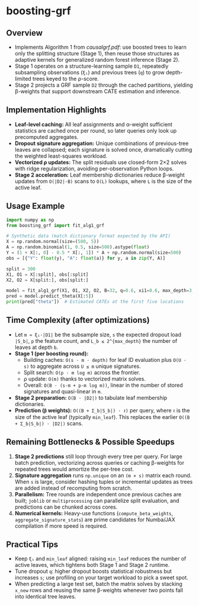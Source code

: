 # boosting-grf

## Overview
- Implements Algorithm 1 from *causalgrf.pdf*: use boosted trees to learn only the splitting structure (Stage 1), then reuse those structures as adaptive kernels for generalized random forest inference (Stage 2).
- Stage 1 operates on a structure-learning sample `D1`, repeatedly subsampling observations (`ξ₁`) and previous trees (`q`) to grow depth-limited trees keyed to the ρ-score.
- Stage 2 projects a GRF sample `D2` through the cached partitions, yielding β-weights that support downstream CATE estimation and inference.

## Implementation Highlights
- **Leaf-level caching:** All leaf assignments and α-weight sufficient statistics are cached once per round, so later queries only look up precomputed aggregates.
- **Dropout signature aggregation:** Unique combinations of previous-tree leaves are collapsed; each signature is solved once, dramatically cutting the weighted least-squares workload.
- **Vectorized ρ updates:** The split residuals use closed-form 2×2 solves with ridge regularization, avoiding per-observation Python loops.
- **Stage 2 acceleration:** Leaf membership dictionaries reduce β-weight updates from `O(|D2|·B)` scans to `O(L)` lookups, where `L` is the size of the active leaf.

## Usage Example
```python
import numpy as np
from boosting_grf import fit_alg1_grf

# Synthetic data (match dictionary format expected by the API)
X = np.random.normal(size=(500, 5))
A = np.random.binomial(1, 0.5, size=500).astype(float)
Y = (1 + X[:, 0] - 0.5 * X[:, 1]) * A + np.random.normal(size=500)
obs = [{"Y": float(y), "A": float(a)} for y, a in zip(Y, A)]

split = 300
X1, O1 = X[:split], obs[:split]
X2, O2 = X[split:], obs[split:]

model = fit_alg1_grf(X1, O1, X2, O2, B=32, q=0.6, xi1=0.6, max_depth=3, min_leaf=20, seed=3)
pred = model.predict_theta(X[:5])
print(pred["theta"])  # Estimated CATEs at the first five locations
```

## Time Complexity (after optimizations)
- Let `m ≈ ξ₁·|D1|` be the subsample size, `s` the expected dropout load `|S_b|`, `p` the feature count, and `L_b ≤ 2^{max_depth}` the number of leaves at depth `b`.
- **Stage 1 (per boosting round):**
  - Building caches: `O(s · m · depth)` for leaf ID evaluation plus `O(U · s)` to aggregate across `U ≤ m` unique signatures.
  - Split search: `O(p · m log m)` across the frontier.
  - ρ update: `O(m)` thanks to vectorized matrix solves.
  - Overall: `O(B · (s·m + p·m log m))`, linear in the number of stored signatures and quasi-linear in `m`.
- **Stage 2 preparation:** `O(B · |D2|)` to tabulate leaf membership dictionaries.
- **Prediction (`β` weights):** `O((B + Σ_b|S_b|) · ℓ)` per query, where `ℓ` is the size of the active leaf (typically `min_leaf`). This replaces the earlier `O((B + Σ_b|S_b|) · |D2|)` scans.

## Remaining Bottlenecks & Possible Speedups
1. **Stage 2 predictions** still loop through every tree per query. For large batch prediction, vectorizing across queries or caching β-weights for repeated trees would amortize the per-tree cost.
2. **Signature aggregation** runs `np.unique` on an `(m × s)` matrix each round. When `s` is large, consider hashing tuples or incremental updates as trees are added instead of recomputing from scratch.
3. **Parallelism:** Tree rounds are independent once previous caches are built; `joblib` or `multiprocessing` can parallelize split evaluation, and predictions can be chunked across cores.
4. **Numerical kernels:** Heavy-use functions (`compute_beta_weights`, `aggregate_signature_stats`) are prime candidates for Numba/JAX compilation if more speed is required.

## Practical Tips
- Keep `ξ₁` and `min_leaf` aligned: raising `min_leaf` reduces the number of active leaves, which tightens both Stage 1 and Stage 2 runtime.
- Tune dropout `q`: higher dropout boosts statistical robustness but increases `s`; use profiling on your target workload to pick a sweet spot.
- When predicting a large test set, batch the matrix solves by stacking `x_new` rows and reusing the same β-weights whenever two points fall into identical tree leaves.
